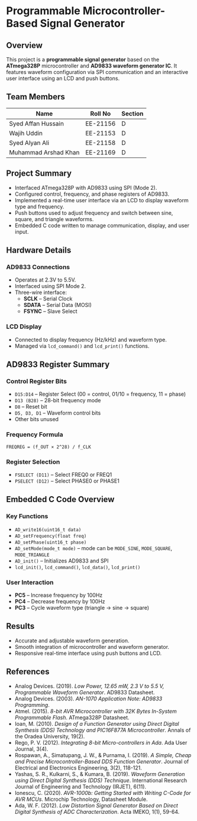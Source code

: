 # Programmable Microcontroller-Based Signal Generator

## Overview
This project is a **programmable signal generator** based on the **ATmega328P** microcontroller and **AD9833 waveform generator IC**. It features waveform configuration via SPI communication and an interactive user interface using an LCD and push buttons.

## Team Members

| Name                | Roll No   | Section |
|---------------------|-----------|---------|
| Syed Affan Hussain  | EE-21156  | D       |
| Wajih Uddin         | EE-21153  | D       |
| Syed Alyan Ali      | EE-21158  | D       |
| Muhammad Arshad Khan| EE-21169  | D       |

## Project Summary
- Interfaced ATmega328P with AD9833 using SPI (Mode 2).
- Configured control, frequency, and phase registers of AD9833.
- Implemented a real-time user interface via an LCD to display waveform type and frequency.
- Push buttons used to adjust frequency and switch between sine, square, and triangle waveforms.
- Embedded C code written to manage communication, display, and user input.

## Hardware Details

### AD9833 Connections
- Operates at 2.3V to 5.5V.
- Interfaced using SPI Mode 2.
- Three-wire interface:
  - **SCLK** – Serial Clock
  - **SDATA** – Serial Data (MOSI)
  - **FSYNC** – Slave Select

### LCD Display
- Connected to display frequency (Hz/kHz) and waveform type.
- Managed via `lcd_command()` and `lcd_print()` functions.

## AD9833 Register Summary

### Control Register Bits
- `D15:D14` – Register Select (00 = control, 01/10 = frequency, 11 = phase)
- `D13 (B28)` – 28-bit frequency mode
- `D8` – Reset bit
- `D5, D3, D1` – Waveform control bits
- Other bits unused

### Frequency Formula
`FREQREG = (f_OUT × 2^28) / f_CLK`

### Register Selection
- `FSELECT (D11)` – Select FREQ0 or FREQ1
- `PSELECT (D12)` – Select PHASE0 or PHASE1

## Embedded C Code Overview

### Key Functions
- `AD_write16(uint16_t data)`
- `AD_setFrequency(float freq)`
- `AD_setPhase(uint16_t phase)`
- `AD_setMode(mode_t mode)` – mode can be `MODE_SINE`, `MODE_SQUARE`, `MODE_TRIANGLE`
- `AD_init()` – Initializes AD9833 and SPI
- `lcd_init()`, `lcd_command()`, `lcd_data()`, `lcd_print()`

### User Interaction
- **PC5** – Increase frequency by 100Hz
- **PC4** – Decrease frequency by 100Hz
- **PC3** – Cycle waveform type (triangle → sine → square)

## Results
- Accurate and adjustable waveform generation.
- Smooth integration of microcontroller and waveform generator.
- Responsive real-time interface using push buttons and LCD.


## References

- Analog Devices. (2019). *Low Power, 12.65 mW, 2.3 V to 5.5 V, Programmable Waveform Generator*. AD9833 Datasheet.
- Analog Devices. (2003). *AN-1070 Application Note: AD9833 Programming*.
- Atmel. (2015). *8-bit AVR Microcontroller with 32K Bytes In-System Programmable Flash*. ATmega328P Datasheet.
- Ioan, M. (2010). *Design of a Function Generator using Direct Digital Synthesis (DDS) Technology and PIC16F877A Microcontroller*. Annals of the Oradea University, 19(2).
- Rego, P. V. (2012). *Integrating 8-bit Micro-controllers in Ada*. Ada User Journal, 3(4).
- Rospawan, A., Simatupang, J. W., & Purnama, I. (2019). *A Simple, Cheap and Precise Microcontroller-Based DDS Function Generator*. Journal of Electrical and Electronics Engineering, 3(2), 118-121.
- Yashas, S. R., Kulkarni, S., & Kumara, B. (2019). *Waveform Generation using Direct Digital Synthesis (DDS) Technique*. International Research Journal of Engineering and Technology (IRJET), 6(11).
- Ionescu, C. (2020). *AVR-1000b: Getting Started with Writing C-Code for AVR MCUs*. Microchip Technology, Datasheet Module.
- Ada, W. F. (2012). *Low Distortion Signal Generator Based on Direct Digital Synthesis of ADC Characterization*. Acta IMEKO, 1(1), 59-64.



